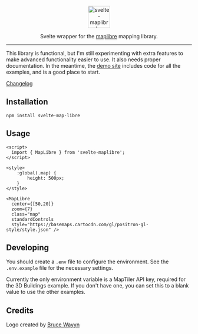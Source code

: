 <p align="center">
<picture>
  <source media="(prefers-color-scheme: dark)" srcset="./static/logos/svelte-maplibre-logo-color-for-dark.svg">
  <img alt="svelte-maplibre logo" height="60px" src="./static/logos/svelte-maplibre-logo-color-for-light.svg" />
</picture>

</p>
<p align="center">Svelte wrapper for the <a href="https://maplibre.org/projects/maplibre-gl-js/">maplibre</a> mapping library.
</p>

---

This library is functional, but I'm still experimenting with extra features to make advanced functionality easier to use. It also needs proper documentation. In the meantime, the [demo site](https://svelte-maplibre.vercel.app) includes code for all the examples, and is a good place to start.

[Changelog](./CHANGELOG.md)

## Installation

```
npm install svelte-map-libre
```

## Usage

```svelte
<script>
  import { MapLibre } from 'svelte-maplibre';
</script>

<style>
	:global(.map) {
		height: 500px;
	}
</style>

<MapLibre 
  center={[50,20]}
  zoom={7}
  class="map"
  standardControls
  style="https://basemaps.cartocdn.com/gl/positron-gl-style/style.json" />
```

## Developing

You should create a `.env` file to configure the environment. See the `.env.example` file for the
necessary settings.

Currently the only environment variable is a MapTiler API key, required for the 3D Buildings example.
If you don't have one, you can set this to a blank value to use the other examples.

## Credits

Logo created by [Bruce Wayyn](https://github.com/brucewayyn)
